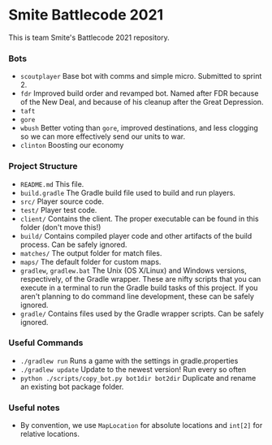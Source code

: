 # Smite Battlecode 2021

This is team Smite's Battlecode 2021 repository.

### Bots
- `scoutplayer`
    Base bot with comms and simple micro. Submitted to sprint 2.
- `fdr`
    Improved build order and revamped bot. Named after FDR because of the New Deal, and because of his cleanup after the Great Depression.
- `taft`
- `gore`
- `wbush`
    Better voting than `gore`, improved destinations, and less clogging so we can more effectively send our units to war.
- `clinton`
    Boosting our economy

### Project Structure

- `README.md`
    This file.
- `build.gradle`
    The Gradle build file used to build and run players.
- `src/`
    Player source code.
- `test/`
    Player test code.
- `client/`
    Contains the client. The proper executable can be found in this folder (don't move this!)
- `build/`
    Contains compiled player code and other artifacts of the build process. Can be safely ignored.
- `matches/`
    The output folder for match files.
- `maps/`
    The default folder for custom maps.
- `gradlew`, `gradlew.bat`
    The Unix (OS X/Linux) and Windows versions, respectively, of the Gradle wrapper. These are nifty scripts that you can execute in a terminal to run the Gradle build tasks of this project. If you aren't planning to do command line development, these can be safely ignored.
- `gradle/`
    Contains files used by the Gradle wrapper scripts. Can be safely ignored.


### Useful Commands

- `./gradlew run`
    Runs a game with the settings in gradle.properties
- `./gradlew update`
    Update to the newest version! Run every so often
- `python ./scripts/copy_bot.py bot1dir bot2dir`
    Duplicate and rename an existing bot package folder.

### Useful notes

- By convention, we use `MapLocation` for absolute locations and `int[2]` for relative locations.